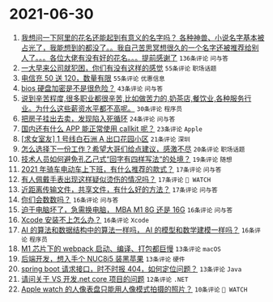 # 2021-06-30

1. [我想问一下阿里的花名还能起到有意义的名字吗？ 各种神兽、小说名字基本被占光了，我能想到的都没了。。我自己苦思冥想很久的一个名字还被推荐给别人了。。。各位大佬有没有好的花名。。。提前感谢了](https://www.v2ex.com/t/786614) `136条评论` `问与答`
1. [一大早来公司就犯困，你们有没有这样的感觉](https://www.v2ex.com/t/786593) `55条评论` `职场话题`
1. [电信充 50 送 120，数量有限](https://www.v2ex.com/t/786670) `55条评论` `优惠信息`
1. [bios 硬盘加密是不是很危险？](https://www.v2ex.com/t/786589) `43条评论` `问与答`
1. [说到辛苦程度,很多职业都很辛苦,比如做苦力的,奶茶店,餐饮业,各种服务行业。为什么这些薪资水平都不高呢。](https://www.v2ex.com/t/786671) `30条评论` `程序员`
1. [把房子挂出去卖，发现陷入死循环](https://www.v2ex.com/t/786601) `24条评论` `问与答`
1. [国内还有什么 APP 能正常使用 callkit 呢？](https://www.v2ex.com/t/786643) `23条评论` `Apple`
1. [[求女室友] 1 号线白石洲 A 出口花园小区](https://www.v2ex.com/t/786629) `21条评论` `深圳`
1. [怎么选择下一份工作？希望大哥们给点建议，感激不尽](https://www.v2ex.com/t/786660) `20条评论` `职场话题`
1. [技术人员如何避免孔乙己式“回字有四样写法“的处境？](https://www.v2ex.com/t/786678) `19条评论` `随想`
1. [2021 年骑车电动车上下班，有什么推荐的款式？](https://www.v2ex.com/t/786666) `17条评论` `问与答`
1. [有人佩戴手表出现这样疑似烫伤的情况吗？](https://www.v2ex.com/t/786610) `17条评论` ` WATCH`
1. [近距离传输文件，共享文件，有什么好的方法？](https://www.v2ex.com/t/786606) `17条评论` `问与答`
1. [你们会数数吗？](https://www.v2ex.com/t/786698) `16条评论` `问与答`
1. [迫于电脑坏了，急需换电脑， MBA M1 8G 还是 16G](https://www.v2ex.com/t/786650) `16条评论` `问与答`
1. [Xcode 安装不上怎么办？](https://www.v2ex.com/t/786630) `16条评论` `Xcode`
1. [AI 的算法和数据结构中的算法一样吗， AI 的模型和数学建模一样吗？](https://www.v2ex.com/t/786596) `16条评论` `程序员`
1. [M1 芯片下的 webpack 启动、编译、打包都巨慢](https://www.v2ex.com/t/786675) `13条评论` `macOS`
1. [后端开发，想入手个 NUC8i5 装黑苹果](https://www.v2ex.com/t/786619) `13条评论` `硬件`
1. [spring boot 请求接口，时不时报 404，如何定位问题？](https://www.v2ex.com/t/786599) `13条评论` `Java`
1. [请问关于 VS 开发.net core 项目的问题](https://www.v2ex.com/t/786611) `12条评论` `.NET`
1. [Apple watch 的人像表盘只能用人像模式拍摄的照片？](https://www.v2ex.com/t/786645) `10条评论` ` WATCH`
